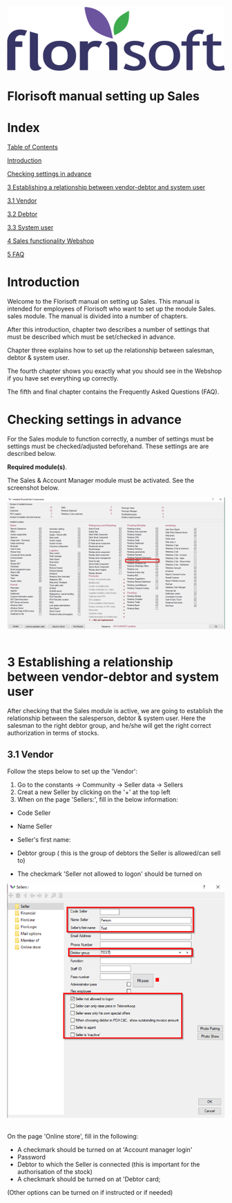 <img src="../../fslogo.png"/>

# Florisoft manual setting up Sales

# Index

[Table of Contents](#content)

[Introduction](#introduction)

[Checking settings in advance](#checking-settings-inadvance)

[3 Establishing a relationship between vendor-debtor and system user](#establishing-a-relationship-between-vendor----debtor-and-sysystem-user)

[3.1 Vendor](#vendor)

[3.2 Debtor](#debtor)

[3.3 System user](#systemuser)

[4 Sales functionality Webshop](#sales-functionality-webshop)

[5 FAQ](#faq)


# Introduction

Welcome to the Florisoft manual on setting up Sales. This manual is
intended for employees of Florisoft who want to set up the module Sales.
sales module. The manual is divided into a number of chapters.

After this introduction, chapter two describes a number of settings that must be
described which must be set/checked in advance.

Chapter three explains how to set up the relationship between salesman,
debtor & system user.

The fourth chapter shows you exactly what you should see in the Webshop
if you have set everything up correctly.

The fifth and final chapter contains the Frequently Asked Questions
(FAQ).


# Checking settings in advance

For the Sales module to function correctly, a number of settings must be
settings must be checked/adjusted beforehand. These settings are
are described below.

**Required module(s)**.

The Sales & Account Manager module must be activated. See the screenshot below.

<img src="manual sales\.media\picture1.png" />
&nbsp;

# 3 Establishing a relationship between vendor-debtor and system user

After checking that the Sales module is active, we are going to establish the relationship between the salesperson, debtor & system user. Here the salesman to the right debtor group, and he/she will get the right correct authorization in terms of stocks.

## 3.1 Vendor

Follow the steps below to set up the 'Vendor':

1. Go to the constants -> Community -> Seller data -> Sellers
2. Creat a new Seller by clicking on the '+' at the top left
3. When on the page 'Sellers:', fill in the below information:

- Code Seller
- Name Seller
- Seller's first name:
- Debtor group ( this is the group of debtors the Seller is allowed/can sell to)

- The checkmark 'Seller not allowed to logon' should be turned on

<img src="manual sales\.media\picture2.png" />
&nbsp;

On the page 'Online store', fill in the following:
- A checkmark should be turned on at 'Account manager login'
- Password
- Debtor to which the Seller is connected (this is important for the authorisation of the stock)
- A checkmark should be turned on at 'Debtor card;

(Other options can be turned on if instructed or if needed)

##